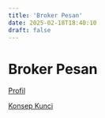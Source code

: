 ```yaml
---
title: 'Broker Pesan'
date: 2025-02-18T18:40:10
draft: false
---
```


# Broker Pesan

[Profil](Broker%20Pesan%20908e2f66c39140098534e1f973330717/Profil%2034ea3347152d45cfa5683368bbfa73b3.md)

[Konsep Kunci](Broker%20Pesan%20908e2f66c39140098534e1f973330717/Konsep%20Kunci%20ba01c3d6ca76428b9c54b22c6e428a31.md)
